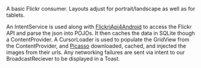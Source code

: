 A basic Flickr consumer. Layouts adjust for portrait/landscape as well as for tablets.

An IntentService is used along with [FlickrjApi4Android](https://github.com/yuyang226/FlickrjApi4Android) to access the Flickr API and parse the json into POJOs. It then caches the data in SQLite though a ContentProvider. A CursorLoader is used to populate the GridView from the ContentProvider, and [Picasso](https://github.com/square/picasso) downloaded, cached, and injected the images from their urls. Any networking failures are sent via intent to our BroadcastReciever to be displayed in a Toast.
